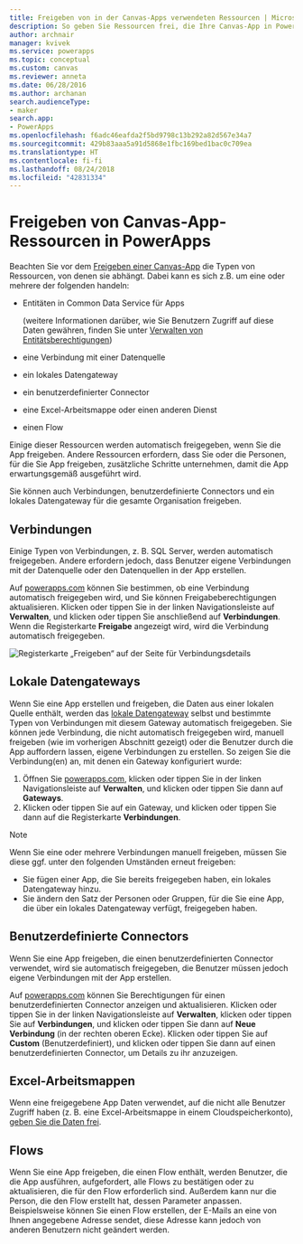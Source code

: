 ```yaml
---
title: Freigeben von in der Canvas-Apps verwendeten Ressourcen | Microsoft-Dokumentation
description: So geben Sie Ressourcen frei, die Ihre Canvas-App in PowerApps verwendet
author: archnair
manager: kvivek
ms.service: powerapps
ms.topic: conceptual
ms.custom: canvas
ms.reviewer: anneta
ms.date: 06/28/2016
ms.author: archanan
search.audienceType:
- maker
search.app:
- PowerApps
ms.openlocfilehash: f6adc46eafda2f5bd9798c13b292a82d567e34a7
ms.sourcegitcommit: 429b83aaa5a91d5868e1fbc169bed1bac0c709ea
ms.translationtype: HT
ms.contentlocale: fi-fi
ms.lasthandoff: 08/24/2018
ms.locfileid: "42831334"
---
```

# <a name="share-canvas-app-resources-in-powerapps"></a>Freigeben von Canvas-App-Ressourcen in PowerApps

Beachten Sie vor dem [Freigeben einer Canvas-App](share-app.md) die Typen von Ressourcen, von denen sie abhängt. Dabei kann es sich z.B. um eine oder mehrere der folgenden handeln:

* Entitäten in Common Data Service für Apps

    (weitere Informationen darüber, wie Sie Benutzern Zugriff auf diese Daten gewähren, finden Sie unter [Verwalten von Entitätsberechtigungen](share-app.md#manage-entity-permissions))
    
* eine Verbindung mit einer Datenquelle
* ein lokales Datengateway
* ein benutzerdefinierter Connector
* eine Excel-Arbeitsmappe oder einen anderen Dienst
* einen Flow

Einige dieser Ressourcen werden automatisch freigegeben, wenn Sie die App freigeben. Andere Ressourcen erfordern, dass Sie oder die Personen, für die Sie App freigeben, zusätzliche Schritte unternehmen, damit die App erwartungsgemäß ausgeführt wird.

Sie können auch Verbindungen, benutzerdefinierte Connectors und ein lokales Datengateway für die gesamte Organisation freigeben.

## <a name="connections"></a>Verbindungen

Einige Typen von Verbindungen, z. B. SQL Server, werden automatisch freigegeben. Andere erfordern jedoch, dass Benutzer eigene Verbindungen mit der Datenquelle oder den Datenquellen in der App erstellen.

Auf [powerapps.com](https://web.powerapps.com?utm_source=padocs&utm_medium=linkinadoc&utm_campaign=referralsfromdoc) können Sie bestimmen, ob eine Verbindung automatisch freigegeben wird, und Sie können Freigabeberechtigungen aktualisieren. Klicken oder tippen Sie in der linken Navigationsleiste auf **Verwalten**, und klicken oder tippen Sie anschließend auf **Verbindungen**. Wenn die Registerkarte **Freigabe** angezeigt wird, wird die Verbindung automatisch freigegeben.

  ![Registerkarte „Freigeben“ auf der Seite für Verbindungsdetails](./media/share-app-resources/shared-connections.png)

## <a name="on-premises-data-gateways"></a>Lokale Datengateways
Wenn Sie eine App erstellen und freigeben, die Daten aus einer lokalen Quelle enthält, werden das [lokale Datengateway](gateway-management.md) selbst und bestimmte Typen von Verbindungen mit diesem Gateway automatisch freigegeben. Sie können jede Verbindung, die nicht automatisch freigegeben wird, manuell freigeben (wie im vorherigen Abschnitt gezeigt) oder die Benutzer durch die App auffordern lassen, eigene Verbindungen zu erstellen. So zeigen Sie die Verbindung(en) an, mit denen ein Gateway konfiguriert wurde:

1. Öffnen Sie [powerapps.com](https://web.powerapps.com?utm_source=padocs&utm_medium=linkinadoc&utm_campaign=referralsfromdoc), klicken oder tippen Sie in der linken Navigationsleiste auf **Verwalten**, und klicken oder tippen Sie dann auf **Gateways**.
2. Klicken oder tippen Sie auf ein Gateway, und klicken oder tippen Sie dann auf die Registerkarte **Verbindungen**.

> [!NOTE]
> Wenn Sie eine oder mehrere Verbindungen manuell freigeben, müssen Sie diese ggf. unter den folgenden Umständen erneut freigeben:

* Sie fügen einer App, die Sie bereits freigegeben haben, ein lokales Datengateway hinzu.
* Sie ändern den Satz der Personen oder Gruppen, für die Sie eine App, die über ein lokales Datengateway verfügt, freigegeben haben.

## <a name="custom-connectors"></a>Benutzerdefinierte Connectors
Wenn Sie eine App freigeben, die einen benutzerdefinierten Connector verwendet, wird sie automatisch freigegeben, die Benutzer müssen jedoch eigene Verbindungen mit der App erstellen.

Auf [powerapps.com](https://web.powerapps.com?utm_source=padocs&utm_medium=linkinadoc&utm_campaign=referralsfromdoc) können Sie Berechtigungen für einen benutzerdefinierten Connector anzeigen und aktualisieren. Klicken oder tippen Sie in der linken Navigationsleiste auf **Verwalten**, klicken oder tippen Sie auf **Verbindungen**, und klicken oder tippen Sie dann auf **Neue Verbindung** (in der rechten oberen Ecke). Klicken oder tippen Sie auf **Custom** (Benutzerdefiniert), und klicken oder tippen Sie dann auf einen benutzerdefinierten Connector, um Details zu ihr anzuzeigen.

## <a name="excel-workbooks"></a>Excel-Arbeitsmappen
Wenn eine freigegebene App Daten verwendet, auf die nicht alle Benutzer Zugriff haben (z. B. eine Excel-Arbeitsmappe in einem Cloudspeicherkonto), [geben Sie die Daten frei](share-app-data.md).

## <a name="flows"></a>Flows
Wenn Sie eine App freigeben, die einen Flow enthält, werden Benutzer, die die App ausführen, aufgefordert, alle Flows zu bestätigen oder zu aktualisieren, die für den Flow erforderlich sind. Außerdem kann nur die Person, die den Flow erstellt hat, dessen Parameter anpassen. Beispielsweise können Sie einen Flow erstellen, der E-Mails an eine von Ihnen angegebene Adresse sendet, diese Adresse kann jedoch von anderen Benutzern nicht geändert werden.

